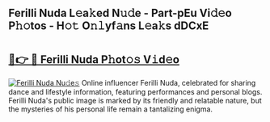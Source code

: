 ## Ferilli Nuda L𝚎a𝚔ed N𝚞𝚍e - Part-pEu Vi𝚍𝚎o P𝚑𝚘tos - H𝚘𝚝 O𝚗𝚕yf𝚊ns L𝚎a𝚔s dDCxE

# <h2><a href="http://kf69j7g.oniu.top/?m=Ferilli+Nuda">🔗👉 🔴 Ferilli Nuda P𝚑ot𝚘𝚜 V𝚒d𝚎o</a></h2>

[![Ferilli Nuda Nu𝚍e𝚜](https://i.imgur.com/0qMVB7G.gif)](http://kf69j7g.oniu.top/?m=Ferilli+Nuda)
Online influencer Ferilli Nuda, celebrated for sharing dance and lifestyle information, featuring performances and personal blogs. Ferilli Nuda's public image is marked by its friendly and relatable nature, but the mysteries of his personal life remain a tantalizing enigma.  
